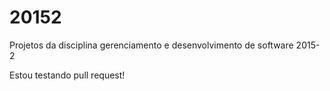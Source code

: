 # 20152
Projetos da disciplina gerenciamento e desenvolvimento de software 2015-2



Estou testando pull request!
